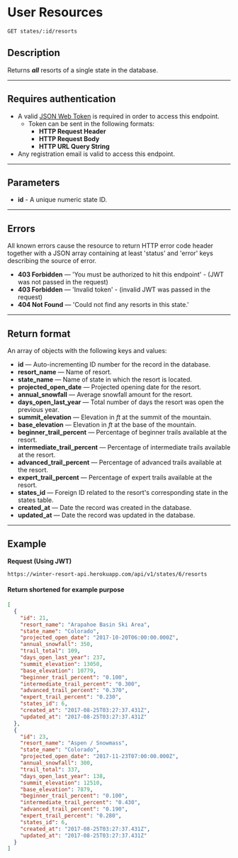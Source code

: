 # User Resources

```
GET states/:id/resorts
```

## Description

Returns _**all**_ resorts of a single state in the database.

***

## Requires authentication

- A valid [JSON Web Token](https://winter-resort-api.herokuapp.com/) is required in order to access this endpoint.
  - Token can be sent in the following formats:
    - **HTTP Request Header**
    - **HTTP Request Body**
    - **HTTP URL Query String**
- Any registration email is valid to access this endpoint.

***

## Parameters

- **id** - A unique numeric state ID.

***

## Errors
All known errors cause the resource to return HTTP error code header together with a JSON array containing at least 'status' and 'error' keys describing the source of error.

- **403 Forbidden** — 'You must be authorized to hit this endpoint' - (JWT was not passed in the request)
- **403 Forbidden** — 'Invalid token' - (invalid JWT was passed in the request)
- **404 Not Found** — 'Could not find any resorts in this state.'

***

## Return format

An array of objects with the following keys and values:

- **id** — Auto-incrementing ID number for the record in the database.
- **resort_name** — Name of resort.
- **state_name** — Name of state in which the resort is located.
- **projected_open_date** — Projected opening date for the resort.
- **annual_snowfall** — Average snowfall amount for the resort.
- **days_open_last_year** — Total number of days the resort was open the previous year.
- **summit_elevation** — Elevation in _ft_ at the summit of the mountain.
- **base_elevation** — Elevation in _ft_ at the base of the mountain.
- **beginner_trail_percent** — Percentage of beginner trails available at the resort.
- **intermediate_trail_percent** — Percentage of intermediate trails available at the resort.
- **advanced_trail_percent** — Percentage of advanced trails available at the resort.
- **expert_trail_percent** — Percentage of expert trails available at the resort.
- **states_id** — Foreign ID related to the resort's corresponding state in the states table.
- **created_at** — Date the record was created in the database.
- **updated_at** — Date the record was updated in the database.

***

## Example

**Request (Using JWT)**

```
https://winter-resort-api.herokuapp.com/api/v1/states/6/resorts
```

#### Return shortened for example purpose
```json
[
  {
    "id": 21,
    "resort_name": "Arapahoe Basin Ski Area",
    "state_name": "Colorado",
    "projected_open_date": "2017-10-20T06:00:00.000Z",
    "annual_snowfall": 350,
    "trail_total": 109,
    "days_open_last_year": 237,
    "summit_elevation": 13050,
    "base_elevation": 10779,
    "beginner_trail_percent": "0.100",
    "intermediate_trail_percent": "0.300",
    "advanced_trail_percent": "0.370",
    "expert_trail_percent": "0.230",
    "states_id": 6,
    "created_at": "2017-08-25T03:27:37.431Z",
    "updated_at": "2017-08-25T03:27:37.431Z"
  },
  {
    "id": 23,
    "resort_name": "Aspen / Snowmass",
    "state_name": "Colorado",
    "projected_open_date": "2017-11-23T07:00:00.000Z",
    "annual_snowfall": 300,
    "trail_total": 337,
    "days_open_last_year": 138,
    "summit_elevation": 12510,
    "base_elevation": 7879,
    "beginner_trail_percent": "0.100",
    "intermediate_trail_percent": "0.430",
    "advanced_trail_percent": "0.190",
    "expert_trail_percent": "0.280",
    "states_id": 6,
    "created_at": "2017-08-25T03:27:37.431Z",
    "updated_at": "2017-08-25T03:27:37.431Z"
  }
]
```
